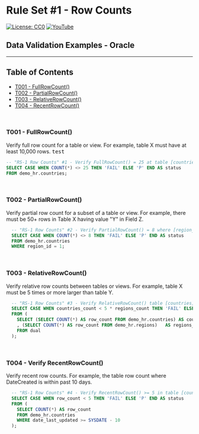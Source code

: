 # Rule Set #1 - Row Counts
[![License: CC0](https://img.shields.io/badge/License-CC0-red)](LICENSE "Creative Commons Zero License by DataResearchLabs (effectively = Public Domain")
[![YouTube](https://img.shields.io/badge/YouTube-DataResearchLabs-brightgreen)](http://www.DataResearchLabs.com)
## Data Validation Examples - Oracle

---

## Table of Contents
 - <a href="#t001">T001 - FullRowCount()</a>
 - <a href="#t002">T002 - PartialRowCount()</a>
 - <a href="#t003">T003 - RelativeRowCount()</a>
 - <a href="#t004">T004 - RecentRowCount()</a>
<br>


<a id="t001" class="anchor" href="#t001" aria-hidden="true"> </a>
### T001 - FullRowCount()
Verify full row count for a table or view.  For example, table X must have at least 10,000 rows.
<kbd>test</kbd> 
```sql
-- "RS-1 Row Counts" #1 - Verify FullRowCount() = 25 at table [countries]
SELECT CASE WHEN COUNT(*) <> 25 THEN 'FAIL' ELSE 'P' END AS status 
FROM demo_hr.countries;
```
<br>


<a id="t002" class="anchor" href="#t002" aria-hidden="true"> </a>
### T002 - PartialRowCount()
Verify partial row count for a subset of a table or view.  For example, there must be 50+ rows in Table X having value "Y" in Field Z.
```sql
  -- "RS-1 Row Counts" #2 - Verify PartialRowCount() = 8 where [region_id] = 1 (Europe) in table [countries]
  SELECT CASE WHEN COUNT(*) <> 8 THEN 'FAIL' ELSE 'P' END AS status   
  FROM demo_hr.countries
  WHERE region_id = 1;
```
<br>


<a id="t003" class="anchor" href="#t003" aria-hidden="true"> </a>
### T003 - RelativeRowCount()
Verify relative row counts between tables or views.  For example, table X must be 5 times or more larger than table Y.
```sql
  -- "RS-1 Row Counts" #3 - Verify RelativeRowCount() table [countries] row count >= 5x table [regions] row count
  SELECT CASE WHEN countries_count < 5 * regions_count THEN 'FAIL' ELSE 'P' END AS status
  FROM (
    SELECT (SELECT COUNT(*) AS row_count FROM demo_hr.countries) AS countries_count 
    , (SELECT COUNT(*) AS row_count FROM demo_hr.regions)   AS regions_count
    FROM dual
  );
```
<br>


<a id="t004" class="anchor" href="#t004" aria-hidden="true"> </a>
### T004 - Verify RecentRowCount()
Verify recent row counts.  For example, the table row count where DateCreated is within past 10 days.
```sql
  -- "RS-1 Row Counts" #4 - Verify RecentRowCount() >= 5 in table [countries] where [date_last_updated] in past
  SELECT CASE WHEN row_count < 5 THEN 'FAIL' ELSE 'P' END AS status
  FROM (
    SELECT COUNT(*) AS row_count 
    FROM demo_hr.countries
    WHERE date_last_updated >= SYSDATE - 10
  );
```



